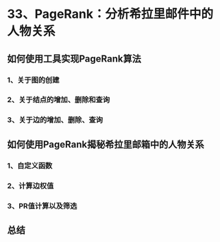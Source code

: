# 33、PageRank：分析希拉里邮件中的人物关系

## 如何使用工具实现PageRank算法

### 1、关于图的创建

### 2、关于结点的增加、删除和查询

### 3、关于边的增加、删除、查询

## 如何使用PageRank揭秘希拉里邮箱中的人物关系

### 1、自定义函数

### 2、计算边权值

### 3、PR值计算以及筛选

## 总结

